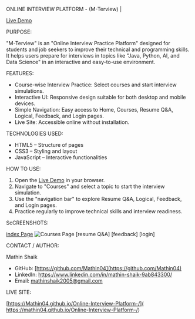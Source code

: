  ONLINE INTERVIEW PLATFORM - (M-Terview) |

[Live Demo]( https://mathin04.github.io/Online-Interview-Platform-/)


 PURPOSE:

"M-Terview" is an "Online Interview Practice Platform" designed for students and job seekers to improve their technical and programming skills.  
It helps users prepare for interviews in topics like "Java, Python, AI, and Data Science" in an interactive and easy-to-use environment.

 FEATURES:

- Course-wise Interview Practice: Select courses and start interview simulations.  
- Interactive UI: Responsive design suitable for both desktop and mobile devices.  
- Simple Navigation: Easy access to Home, Courses, Resume Q&A, Logical, Feedback, and Login pages.  
- Live Site: Accessible online without installation.  


 TECHNOLOGIES USED:

- HTML5 – Structure of pages  
- CSS3 – Styling and layout  
- JavaScript – Interactive functionalities  

 HOW TO USE:

1. Open the [Live Demo](https://Mathin04.github.io/Online-Interview-Platform-/) in your browser.  
2. Navigate to "Courses" and select a topic to start the interview simulation.  
3. Use the "navigation bar" to explore Resume Q&A, Logical, Feedback, and Login pages.  
4. Practice regularly to improve technical skills and interview readiness.

 ScCREENSHOTS:
 
[index Page]()
![Courses Page](images/courses.png) 
[resume Q&A]
[feedback]
[login]


 CONTACT / AUTHOR:

Mathin Shaik  
- GitHub: [https://github.com/Mathin04](https://github.com/Mathin04)  
- LinkedIn: https://www.linkedin.com/in/mathin-shaik-9ab843300/ 
- Email: mathinshaik2005@gmail.com  


 LIVE SITE:

[https://Mathin04.github.io/Online-Interview-Platform-/]( https://mathin04.github.io/Online-Interview-Platform-/)


